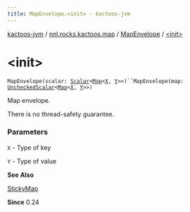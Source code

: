 ```yaml
---
title: MapEnvelope.<init> - kactoos-jvm
---
```


[kactoos-jvm](../../index.html) / [nnl.rocks.kactoos.map](../index.html) / [MapEnvelope](index.html) / [&lt;init&gt;](./-init-.html)

# &lt;init&gt;

`MapEnvelope(scalar: `[`Scalar`](../../nnl.rocks.kactoos/-scalar/index.html)`<`[`Map`](https://kotlinlang.org/api/latest/jvm/stdlib/kotlin.collections/-map/index.html)`<`[`X`](index.html#X)`, `[`Y`](index.html#Y)`>>)``MapEnvelope(map: `[`UncheckedScalar`](../../nnl.rocks.kactoos.scalar/-unchecked-scalar/index.html)`<`[`Map`](https://kotlinlang.org/api/latest/jvm/stdlib/kotlin.collections/-map/index.html)`<`[`X`](index.html#X)`, `[`Y`](index.html#Y)`>>)`

Map envelope.

There is no thread-safety guarantee.

### Parameters

`X` - Type of key

`Y` - Type of value

**See Also**

[StickyMap](../-sticky-map/index.html)

**Since**
0.24

